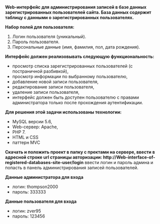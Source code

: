 **Web-интерфейс для администрирования записей в базе данных зарегистрированных пользователей сайта.
База данных содержит таблицу с данными о зарегистрированных пользователях.**

**Набор полей для пользователя:**
1. Логин пользователя (уникальный).
2. Пароль пользователя.
3. Персональные данные (имя, фамилия, пол, дата рождения).

**Интерфейс должен реализовывать следующую функциональность:**
* просмотр списка зарегистрированных пользователей (с постраничной разбивкой),
* просмотр информации по выбранному пользователю,
* добавление новой записи пользователя,
* редактирование записи пользователя,
* удаление записи пользователя,
* интерфейс должен быть доступен пользователю с правами администратора только после прохождения аутентификации.

**Для решения этой задачи использованы технологии:**
* MySQL версии 5.6,
* Web-сервер: Apache, 
* PHP 7.
* HTML и CSS
* паттерн MVC 

**Скачать и положить проект в папку с пректами на сервере, ввести в адресной строке url страницы авторизации: http://Web-interface-of-registered-databases-site-user/login** ввести логин и пароль админа и попасть в панель администрирования записей пользователей.

**Данные администратора для входа**
* логин: thompson2000
* пароль: 333333

**Данные пользователя для входа**
* логин: zver95
* пароль: 123456
